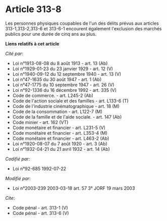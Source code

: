 # Article 313-8

Les personnes physiques coupables de l'un des délits prévus aux articles 313-1,313-2,313-6 et 313-6-1 encourent également
l'exclusion des marchés publics pour une durée de cinq ans au plus.

**Liens relatifs à cet article**

_Cité par_:

  - Loi n°1913-08-08 du 8 août 1913 - art. 13 (Ab)
  - Loi n°1929-01-23 du 23 janvier 1929 - art. 12 (V)
  - Loi n°1940-09-12 du 12 septembre 1940 - art. 13 (V)
  - Loi n°47-1635 du 30 août 1947 - art. 1 (Ab)
  - Loi n°47-1775 du 10 septembre 1947 - art. 26 (V)
  - Loi n°92-1336 du 16 décembre 1992 - art. 335 (V)
  - Code de commerce. - art. L245-2 (Ab)
  - Code de l'action sociale et des familles - art. L133-6 (T)
  - Code de l'industrie cinématographique - art. 18 (M)
  - Code de la consommation - art. L122-7 (M)
  - Code de la famille et de l'aide sociale. - art. 147 (Ab)
  - Code minier - art. 162 (VT)
  - Code monétaire et financier - art. L231-5 (V)
  - Code monétaire et financier - art. L353-4 (M)
  - Code monétaire et financier - art. L463-2 (Ab)
  - Loi n°1920-08-07 du 7 août 1920 - art. 3 (Ab)
  - Loi n°1932-04-21 du 21 avril 1932 - art. 14 (Ab)

_Codifié par_:

  - Loi n°92-685 1992-07-22

_Modifié par_:

  - Loi n°2003-239 2003-03-18 art. 57 3° JORF 19 mars 2003

_Cite_:

  - Code pénal - art. 313-1 (V)
  - Code pénal - art. 313-6 (V)

